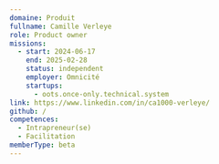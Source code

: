 ```yaml
---
domaine: Produit
fullname: Camille Verleye
role: Product owner
missions:
  - start: 2024-06-17
    end: 2025-02-28
    status: independent
    employer: Omnicité
    startups:
      - oots.once-only.technical.system
link: https://www.linkedin.com/in/ca1000-verleye/
github: /
competences:
  - Intrapreneur(se)
  - Facilitation
memberType: beta
---
```

